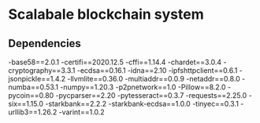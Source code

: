# Scalabale blockchain system
## Dependencies
-base58==2.0.1
-certifi==2020.12.5
-cffi==1.14.4
-chardet==3.0.4
-cryptography==3.3.1
-ecdsa==0.16.1
-idna==2.10
-ipfshttpclient==0.6.1
-jsonpickle==1.4.2
-llvmlite==0.36.0
-multiaddr==0.0.9
-netaddr==0.8.0
-numba==0.53.1
-numpy==1.20.3
-p2pnetwork==1.0
-Pillow==8.2.0
-pycoin==0.80
-pycparser==2.20
-pytesseract==0.3.7
-requests==2.25.0
-six==1.15.0
-starkbank==2.2.2
-starkbank-ecdsa==1.0.0
-tinyec==0.3.1
-urllib3==1.26.2
-varint==1.0.2
 
